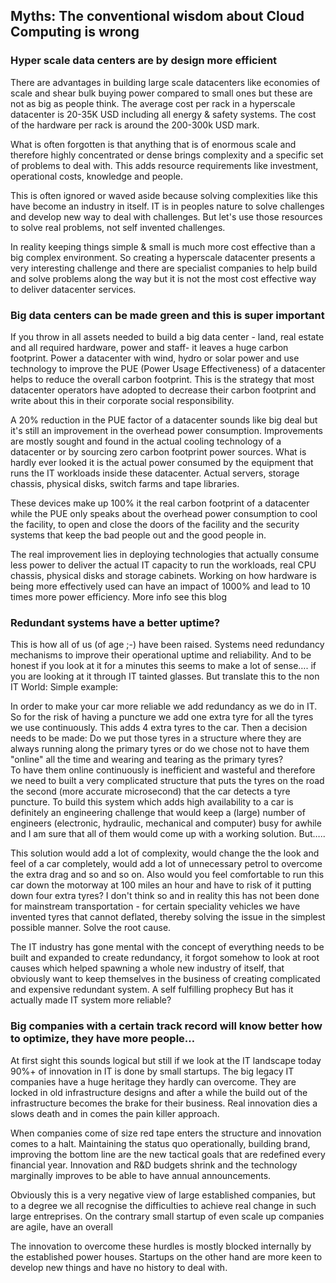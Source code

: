 ## Myths: The conventional wisdom about Cloud Computing is wrong

### Hyper scale data centers are by design more efficient

There are advantages in building large scale datacenters like  economies of scale and shear bulk buying power  compared to small ones but these are not as big as people think. The average cost per rack in a hyperscale datacenter is 20-35K USD including all energy & safety systems. The cost of the hardware per rack is around the  200-300k USD mark.

What is often forgotten is that anything that is of enormous scale and therefore highly concentrated or dense brings complexity and a specific set of problems to deal with. This adds resource requirements like investment, operational costs, knowledge and people.

This is often ignored or waved aside because solving complexities like this have become an industry in itself.  IT is in peoples nature to solve challenges and develop new way to deal with challenges.  But let's use those resources to solve real problems, not self invented challenges.

In reality keeping things simple & small is much more cost effective than a big complex environment.  So creating a hyperscale datacenter presents a very interesting challenge and there are specialist companies to help build and solve problems along the way but it is not the most cost effective way to deliver datacenter services.


### Big data centers can be made green and this is super important

If you throw in all assets needed to build a big data center - land, real estate and all required hardware, power and staff- it leaves a huge carbon footprint.   Power a datacenter with wind, hydro or solar power and use technology to improve the PUE (Power Usage Effectiveness) of a datacenter helps to reduce the overall carbon footprint.  This is the strategy that most datacenter operators have adopted to decrease their carbon footprint and write about this in their corporate social responsibility.

A 20% reduction in the PUE factor of a datacenter sounds like big deal but it's still an improvement in the overhead power consumption.  Improvements are mostly sought and found in the actual cooling technology of a datacenter or by sourcing zero carbon footprint power sources.  What is hardly ever looked it is the actual power consumed by the equipment that runs the IT workloads inside these datacenter.  Actual servers, storage chassis, physical disks, switch farms and tape libraries.

These devices make up 100% it the real carbon footprint of a datacenter while the PUE only speaks about the overhead power consumption to cool the facility, to open and close the doors of the facility and the security systems that keep the bad people out and the good people in.

The real improvement lies in deploying technologies that actually consume less power to deliver the actual IT capacity to run the workloads, real CPU chassis, physical disks and storage cabinets. Working on how hardware is being more effectively used can have an impact of 1000% and lead to 10 times more power efficiency. More info see this blog

### Redundant systems have a better uptime?

This is how all of us (of age ;-) have been raised.  Systems need redundancy mechanisms to improve their operational uptime and reliability.  And to be honest if you look at it for a minutes this seems to make a lot of sense….  if you are looking at it through IT tainted glasses.  But translate this to the non IT World: Simple example:  

In order to make your car more reliable we add redundancy as we do in IT.  So for the risk of having a puncture we add one extra tyre for all the tyres we use continuously.  This adds 4 extra tyres to the car.  Then a decision needs to be made:  Do we put those tyres in a structure where they are always running along the primary tyres or do we chose not to have them "online" all the time and wearing and tearing as the primary tyres?  
To have them online continuously is inefficient and wasteful and therefore we need to built a very complicated structure that puts the tyres on the road the second (more accurate microsecond) that the car detects a tyre puncture.  To build this system which adds high availability to a car is definitely an engineering challenge that would keep a (large) number of engineers (electronic, hydraulic, mechanical and computer) busy for awhile and I am sure that all of them would come up with a working solution.  But…..

This solution would add a lot of complexity, would change the the look and feel of a car completely, would add a lot of unnecessary petrol to overcome the extra drag and so and so on.  Also would you feel comfortable to run this car down the motorway at 100 miles an hour and have to risk of it putting down four extra tyres?  I don't think so and in reality this has not been done for mainstream transportation - for certain speciality vehicles we have invented tyres that cannot deflated, thereby solving the issue in the simplest possible manner.  Solve the root cause.

The IT industry has gone mental with the concept of everything needs to be built and expanded to create redundancy, it forgot somehow to look at root causes which helped spawning a whole new industry of itself, that obviously want to keep themselves in the business of creating complicated and expensive redundant system.  A self fulfilling prophecy  But has it actually made IT system more reliable?

### Big companies with a certain track record will know better how to optimize, they have more people…

At first sight this sounds logical but still if we look at the IT landscape today 90%+ of innovation in IT is done by small startups. The big legacy IT companies have a huge heritage they hardly can overcome. They are locked in old infrastructure designs and after a while the build out of the infrastructure becomes the brake for their business. Real innovation dies a slows death and in comes the pain killer approach.

When companies come of size red tape enters the structure and innovation comes to a halt.  Maintaining the status quo operationally, building brand, improving the bottom line are the new tactical goals that are redefined every financial year.  Innovation and R&D budgets shrink and the technology marginally improves to be able to have annual announcements.

Obviously this is a very negative view of large established companies, but to a degree we all recognise the difficulties to achieve real change in such large entreprises.  On the contrary small startup of even scale up companies are agile, have an overall

The innovation to overcome these hurdles is mostly blocked internally by the established power houses. Startups on the other hand are more keen to develop new things and have no history to deal with.
